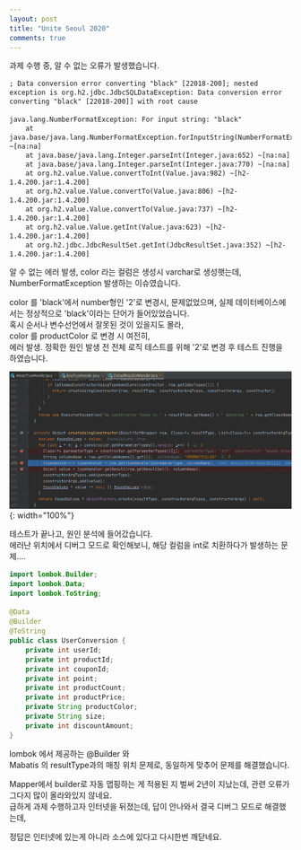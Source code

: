 ```yaml
---
layout: post
title: "Unite Seoul 2020"
comments: true
---
```

   
   
과제 수행 중, 알 수 없는 오류가 발생했습니다.   

```
; Data conversion error converting "black" [22018-200]; nested exception is org.h2.jdbc.JdbcSQLDataException: Data conversion error converting "black" [22018-200]] with root cause

java.lang.NumberFormatException: For input string: "black"
	at java.base/java.lang.NumberFormatException.forInputString(NumberFormatException.java:68) ~[na:na]
	at java.base/java.lang.Integer.parseInt(Integer.java:652) ~[na:na]
	at java.base/java.lang.Integer.parseInt(Integer.java:770) ~[na:na]
	at org.h2.value.Value.convertToInt(Value.java:982) ~[h2-1.4.200.jar:1.4.200]
	at org.h2.value.Value.convertTo(Value.java:806) ~[h2-1.4.200.jar:1.4.200]
	at org.h2.value.Value.convertTo(Value.java:737) ~[h2-1.4.200.jar:1.4.200]
	at org.h2.value.Value.getInt(Value.java:623) ~[h2-1.4.200.jar:1.4.200]
	at org.h2.jdbc.JdbcResultSet.getInt(JdbcResultSet.java:352) ~[h2-1.4.200.jar:1.4.200]
```

알 수 없는 에러 발생, color 라는 컬럼은 생성시 varchar로 생성햇는데,   
NumberFormatException 발생하는 이슈였습니다.  

color 를 'black'에서 number형인 '2'로 변경시, 문제없었으며, 실제 데이터베이스에서는 정상적으로 'black'이라는 단어가 들어있었습니다.    
혹시 순서나 변수선언에서 잘못된 것이 있을지도 몰라,   
color 를 productColor 로 변경 시 여전히,   
에러 발생. 정확한 원인 발생 전 전체 로직 테스트를 위해 '2'로 변경 후 테스트 진행을 하였습니다.  


![image](/images/20201115B_M.PNG){: width="100%"}

테스트가 끝나고, 원인 분석에 들어갔습니다.  
에러난 위치에서 디버그 모드로 확인해보니, 해당 컬럼을 int로 치환하다가 발생하는 문제....


```java
import lombok.Builder;
import lombok.Data;
import lombok.ToString;

@Data
@Builder
@ToString
public class UserConversion {
    private int userId;
    private int productId;
    private int couponId;
    private int point;
    private int productCount;
    private int productPrice;
    private String productColor;
    private String size;
    private int discountAmount;
}
```

lombok 에서 제공하는 @Builder 와  
Mabatis 의 resultType과의 매칭 위치 문제로, 동일하게 맞추어 문제를 해결했습니다.  

Mapper에서 builder로 자동 맵핑하는 게 적용된 지 벌써 2년이 지났는데, 관련 오류가 그다지 많이 올라와있지 않네요.  
급하게 과제 수행하고자 인터넷을 뒤졌는데, 답이 안나와서 결국 디버그 모드로 해결했는데,  

정답은 인터넷에 있는게 아니라 소스에 있다고 다시한번 깨닫네요.   



 